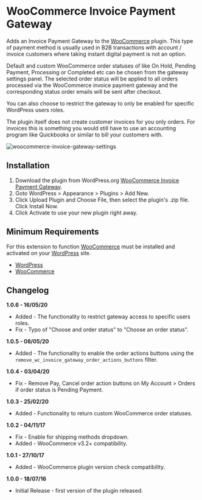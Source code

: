 # WooCommerce Invoice Payment Gateway
Adds an Invoice Payment Gateway to the [WooCommerce](https://www.woocommerce.com/) plugin. This type of payment method is usually used in B2B transactions with account / invoice customers where taking instant digital payment is not an option.

Default and custom WooCommerce order statuses of like On Hold, Pending Payment, Processing or Completed etc can be chosen from the gateway settings panel. The selected order status will be applied to all orders processed via the WooCommerce invoice payment gateway and the corresponding status order emails will be sent after checkout.

You can also choose to restrict the gateway to only be enabled for specific WordPress users roles.

The plugin itself does not create customer invoices for you only orders. For invoices this is something you would still have to use an accounting program like Quickbooks or similar to bill your customers with.


![woocommerce-invoice-gateway-settings](https://cloud.githubusercontent.com/assets/1190565/18257488/6d4c8a08-73bc-11e6-82ec-27914d991d82.png)

## Installation

1. Download the plugin from WordPress.org [WooCommerce Invoice Payment Gateway](https://wordpress.org/plugins/wc-invoice-gateway/).
2. Goto WordPress > Appearance > Plugins > Add New.
3. Click Upload Plugin and Choose File, then select the plugin's .zip file. Click Install Now.
4. Click Activate to use your new plugin right away.

## Minimum Requirements

For this extension to function [WooCommerce](https://www.woocommerce.com/) must be installed and activated on your [WordPress](https://wordpress.org/) site.

* [WordPress](https://wordpress.org/)
* [WooCommerce](https://www.woocommerce.com/)

## Changelog

**1.0.6 - 16/05/20**
* Added - The functionality to restrict gateway access to specific users roles.
* Fix - Typo of "Choose and order status" to "Choose an order status".

**1.0.5 - 08/05/20**
* Added - The functionality to enable the order actions buttons using the `remove_wc_invoice_gateway_order_actions_buttons` filter.

**1.0.4 - 03/04/20**
* Fix - Remove Pay, Cancel order action buttons on My Account > Orders if order status is Pending Payment.

**1.0.3 - 25/02/20**
* Added - Functionality to return custom WooCommerce order statuses.

**1.0.2 - 04/11/17**
* Fix - Enable for shipping methods dropdown.
* Added - WooCommerce v3.2+ compatibility.

**1.0.1 - 27/10/17**
* Added - WooCommerce plugin version check compatibility.

**1.0.0 - 18/07/16**
* Initial Release - first version of the plugin released.
